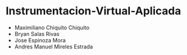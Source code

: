 # Instrumentacion-Virtual-Aplicada
- Maximiliano Chiquito Chiquito
- Bryan Salas Rivas
- Jose Espinoza Mora
- Andres Manuel Mireles Estrada
